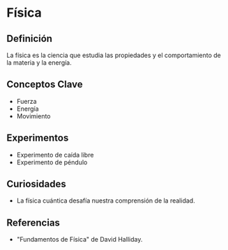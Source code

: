 # Física

## Definición
La física es la ciencia que estudia las propiedades y el comportamiento de la materia y la energía.

## Conceptos Clave
- Fuerza
- Energía
- Movimiento

## Experimentos
- Experimento de caída libre
- Experimento de péndulo

## Curiosidades
- La física cuántica desafía nuestra comprensión de la realidad.

## Referencias
- "Fundamentos de Física" de David Halliday.